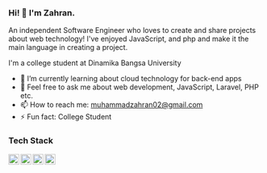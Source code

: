 ### Hi! 👋 I'm Zahran.

An independent Software Engineer who loves to create and share projects about web technology! I've enjoyed JavaScript, and php and make it the main language in creating a project.

I'm a college student at Dinamika Bangsa University

- 🌱 I’m currently learning about cloud technology for back-end apps
- 💬 Feel free to ask me about web development, JavaScript, Laravel, PHP etc.
- 📫 How to reach me: muhammadzahran02@gmail.com
- ⚡ Fun fact: College Student

### Tech Stack
  <a href="#"><img align="left" alt="JavaScript" title="JavaScript" width="21px" src="https://upload.wikimedia.org/wikipedia/commons/9/99/Unofficial_JavaScript_logo_2.svg" /></a>
  <a href="https://nodejs.org/"><img align="left" alt="NodeJS" title="NodeJS" width="21px" src="https://seeklogo.com/images/N/nodejs-logo-FBE122E377-seeklogo.com.png" /></a>
  <a href="https://hapi.dev/"><img align="left" alt="Hapi" title="Hapi (NodeJS HTTP Framework)" width="21px" src="https://avatars.githubusercontent.com/u/3774533?s=200&v=4" /></a>
  <a href="https://laravel.com/"><img align="left" alt="Laravel" title="Laravel (PHP Framework)" width="21px" src="https://upload.wikimedia.org/wikipedia/commons/9/9a/Laravel.svg"/></a>
  <br>
  <br>

